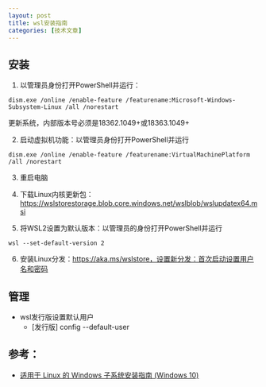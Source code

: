 ```yaml
---
layout: post
title: wsl安装指南
categories: [技术文章]
---
```


## 安装

1. 以管理员身份打开PowerShell并运行：
```
dism.exe /online /enable-feature /featurename:Microsoft-Windows-Subsystem-Linux /all /norestart
```
更新系统，内部版本号必须是18362.1049+或18363.1049+

2. 启动虚拟机功能：以管理员身份打开PowerShell并运行 
```
dism.exe /online /enable-feature /featurename:VirtualMachinePlatform /all /norestart
```

3. 重启电脑

4. 下载Linux内核更新包：https://wslstorestorage.blob.core.windows.net/wslblob/wslupdatex64.msi

5. 将WSL2设置为默认版本：以管理员的身份打开PowerShell并运行
```
wsl --set-default-version 2
```

6. 安装Linux分发：https://aka.ms/wslstore，设置新分发：首次启动设置用户名和密码

## 管理

* wsl发行版设置默认用户
  * [发行版] config --default-user <USERNAME>

## 参考：

* [适用于 Linux 的 Windows 子系统安装指南 (Windows 10)](https://docs.microsoft.com/zh-cn/windows/wsl/install-win10)
